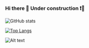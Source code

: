 ### Hi there 👋 Under construction ❗🚧

![GitHub stats](https://github-readme-stats.vercel.app/api?username=SuhaDemirel&theme=gruvbox&show_icons=true&count_private=true)

[![Top Langs](https://github-readme-stats.vercel.app/api/top-langs/?username=SuhaDemirel&layout=compact&langs_count=8&count_private=true)](https://github.com/anuraghazra/github-readme-stats)

![Alt text](https://spotify-recently-played-readme.vercel.app/api?user=sühademirel)
<!--
**SuhaDemirel/SuhaDemirel** is a ✨ _special_ ✨ repository because its `README.md` (this file) appears on your GitHub profile.

Here are some ideas to get you started:

- 🔭 I’m currently working on ...
- 🌱 I’m currently learning ...
- 👯 I’m looking to collaborate on ...
- 🤔 I’m looking for help with ...
- 💬 Ask me about ...
- 📫 How to reach me: ...
- 😄 Pronouns: ...
- ⚡ Fun fact: ...
-->
